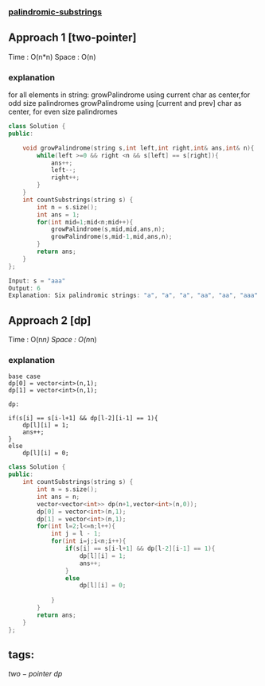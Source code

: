 ### [palindromic-substrings](https://leetcode.com/problems/palindromic-substrings/)

## Approach 1 [two-pointer]

Time : O(n*n)
Space : O(n)

### explanation
for all elements in string:
    growPalindrome using current char as center,for odd size palindromes
    growPalindrome using [current and prev] char as center, for even size palindromes

```cpp
class Solution {
public:

    void growPalindrome(string s,int left,int right,int& ans,int& n){
        while(left >=0 && right <n && s[left] == s[right]){
            ans++;
            left--;
            right++;
        }
    }
    int countSubstrings(string s) {
        int n = s.size();
        int ans = 1;
        for(int mid=1;mid<n;mid++){
            growPalindrome(s,mid,mid,ans,n);
            growPalindrome(s,mid-1,mid,ans,n);
        }
        return ans;
    }
};
``` 

```cpp
Input: s = "aaa"
Output: 6
Explanation: Six palindromic strings: "a", "a", "a", "aa", "aa", "aaa".
```

## Approach 2 [dp]

Time : O(n*n)
Space : O(n*n)

### explanation
```
base case
dp[0] = vector<int>(n,1);
dp[1] = vector<int>(n,1);

dp:

if(s[i] == s[i-l+1] && dp[l-2][i-1] == 1){
    dp[l][i] = 1;
    ans++;
}
else
    dp[l][i] = 0;
```

```cpp
class Solution {
public:
    int countSubstrings(string s) {
        int n = s.size();
        int ans = n;
        vector<vector<int>> dp(n+1,vector<int>(n,0));
        dp[0] = vector<int>(n,1);
        dp[1] = vector<int>(n,1);
        for(int l=2;l<=n;l++){
            int j = l - 1;
            for(int i=j;i<n;i++){
                if(s[i] == s[i-l+1] && dp[l-2][i-1] == 1){
                    dp[l][i] = 1;
                    ans++;
                }
                else
                    dp[l][i] = 0;
                    
            }
        }
        return ans;
    }
};
``` 


## tags:
$two-pointer$
$dp$